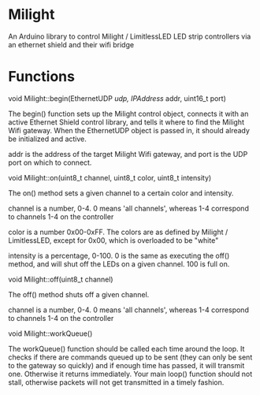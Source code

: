 # Milight
An Arduino library to control Milight / LimitlessLED LED strip controllers via an ethernet shield and their wifi bridge

# Functions
void Milight::begin(EthernetUDP *udp, IPAddress* addr, uint16_t port)

The begin() function sets up the Milight control object, connects it with an active Ethernet Shield control library, and tells it where to find the Milight Wifi gateway.  When the EthernetUDP object is passed in, it should already be initialized and active.

addr is the address of the target Milight Wifi gateway, and port is the UDP port on which to connect.


void Milight::on(uint8_t channel, uint8_t color, uint8_t intensity)

The on() method sets a given channel to a certain color and intensity.

channel is a number, 0-4. 0 means 'all channels', whereas 1-4 correspond to channels 1-4 on the controller

color is a number 0x00-0xFF.  The colors are as defined by Milight / LimitlessLED, except for 0x00, which is overloaded to be "white"

intensity is a percentage, 0-100.  0 is the same as executing the off() method, and will shut off the LEDs on a given channel.  100 is full on.


void Milight::off(uint8_t channel)

The off() method shuts off a given channel.

channel is a number, 0-4. 0 means 'all channels', whereas 1-4 correspond to channels 1-4 on the controller

void Milight::workQueue()

The workQueue() function should be called each time around the loop.  It checks if there are commands queued up to be sent (they can only be sent to the gateway so quickly) and if enough time has passed, it will transmit one.  Otherwise it returns immediately.  Your main loop() function should not stall, otherwise packets will not get transmitted in a timely fashion.

